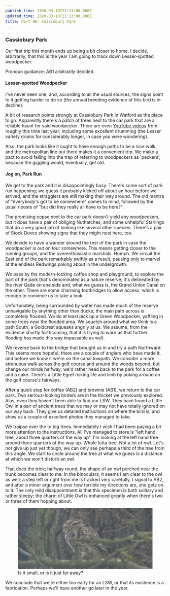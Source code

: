 ```yaml
---
publish_time: 2020-03-10T21:13:00.000Z
updated_time: 2020-03-10T21:13:00.000Z
title: Part 09: Cassiobury Park
---
```


### Cassiobury Park

Our first trip this month ends up being a bit closer to home. I decide,
arbitrarily, that this is the year I am going to track down Lesser-spotted 
woodpecker.
 
Pronoun guidance: AB1 arbitrarily decided.

#### Lesser-spotted Woodpecker 

I've never seen one, and, according to all the
usual sources, the signs point to it getting harder to do so (the
annual breeding evidence of this bird is in decline).

A bit of research points strongly at Cassiobury Park in Watford as the
place to go. Apparently there's a patch of trees next to the car park
that are a reliable haunt for said woodpecker. There are even [YouTube
videos](https://www.youtube.com/watch?v=8MaHpGp-9Ss) from roughly this time 
last year; including some excellent drumming (the Lesser variety drums for 
considerably longer, in case you were wondering).
 
Also, the park looks like it ought to have enough paths to be a nice walk, 
and the metropolitan line out there makes it a convenient trip. We make a 
pact to avoid falling into the trap of referring to woodpeckers as 'peckers',
because the giggling would, eventually, get old.

#### Jog on, Park Run

We get to the park and it is disappointingly busy. There's some sort
of park run happening; we guess it probably kicked off about an hour
before we arrived, and the stragglers are still making their way
around. The old mantra of "everybody's got to be somewhere" comes to
mind, followed by the usual riposte of "but did they really all have
to be here?".

The promising copse next to the car park doesn't yield any
woodpeckers, but it does have a pair of obliging Nuthatches, and some
unhelpful Starlings that do a very good job of looking like several
other species. There's a pair of Stock Doves showing signs that they
might nest here, too.

We decide to have a wander around the rest of the park in case the
woodpecker is out on tour somewhere. This means getting closer to the
running groups, and the overenthusiastic marshals. Humph. We circuit
the East end of the park remarkably swiftly as a result, pausing only
to marvel at the endless Redwings poking about in the undergrowth.

We pass by the modern-looking coffee shop and playground, to explore
the part of the park that's denominated as a nature reserve; it's
delineated by the river Gade on one side and, what we guess is, the
Grand Union Canal on the other. There are some charming footbridges to
allow access, which is enough to convince us to take a look.

Unfortunately, being surrounded by water has made much of the reserve
unnavigable by anything other than ducks; the main path across is
completely flooded. We do at least pick up a Green Woodpecker,
yaffling in some trees near the flooded area. We squelch around what
we think is a path South; a Goldcrest squeaks angrily at us. We
assume, from the evidence shortly forthcoming, that it is trying to
warn us that further flooding has made this way impassable as well.

We reverse back to the bridge that brought us in and try a path
Northward. This seems more hopeful; there are a couple of anglers who
have made it, and before we know it we're on the canal towpath. We
consider a more strenuous walk across the golf course and around the
woods beyond, but change our minds halfway; we'd rather head back to
the park for a coffee and a cake. There's a Little Egret risking life
and limb by poking around on the golf course's fairways.

After a quick stop for coffee (AB2) and brownie (AB1), we return to
the car park. Two serious-looking birders are in the thicket we
previously explored. Alas, even they haven't been able to find our
LSW. They have found a Little Owl in a pair of ancient trees that we
may or may not have totally ignored on our way back. They give us
detailed instructions on where the bird is, and show us a couple of
excellent photos they managed to take.

We traipse over the to big trees. Immediately I wish I had been paying
a bit more attention to the instructions. All I've managed to store is
"left hand tree, about three quarters of the way up". I'm looking at
the left hand tree around three quarters of the way up. Whole lotta
tree. Not a lot of owl. Let's not give up just yet though; we can only see 
perhaps a third of the tree from this angle. We start to circle around
the tree at what we guess is a distance at which we won't disturb an
owl.

That does the trick; halfway round, the shape of an owl perched near
the trunk becomes clear to me. In the binoculars, it seems I am clear
to the owl as well; a step left or right from me is tracked very
carefully. I signal to AB2, and after a minor argument over how
terrible my directions are, she gets on to it. The only mild
disappointment is that this specimen is both solitary and rather sleepy; the 
charm of Little Owl is enhanced greatly when there's two or three of them
hopping about.

<figure class="figure">
  <img
    src="09-little-owl.png"
    class="figure-img img-fluid rounded"
    alt="Is it small, or is it just far away?"/>
  <figcaption class="figure-caption text-center">
    Is it small, or is it just far away?
  </figcaption>
</figure>


We conclude that we're either too early for an LSW, or that its
existence is a fabrication. Perhaps we'll have another go later in the
year.